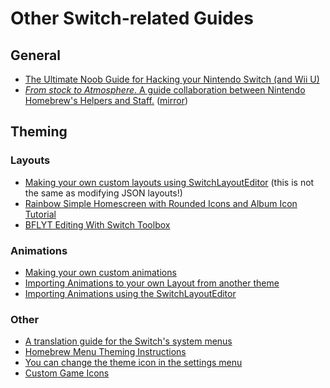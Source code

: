 # Other Switch-related Guides

## General

-   [The Ultimate Noob Guide for Hacking your Nintendo Switch (and Wii U)](https://switch.homebrew.guide/homebrew_dev/introduction.html)
-   [_From stock to Atmosphere_. A guide collaboration between Nintendo Homebrew's Helpers and Staff.](https://switchgui.de/switch-guide/) ([mirror](https://nh-server.github.io/switch-guide/))

## Theming

### Layouts

-   [Making your own custom layouts using SwitchLayoutEditor](https://github.com/FuryBaguette/SwitchLayoutEditor/wiki) (this is not the same as modifying JSON layouts!)
-   [Rainbow Simple Homescreen with Rounded Icons and Album Icon Tutorial](https://www.reddit.com/r/NXThemes/comments/ba5o8i/rainbow_simple_homescreen_with_rounded_icons_and/)
-   [BFLYT Editing With Switch Toolbox](https://github.com/KillzXGaming/Switch-Toolbox/wiki/BFLYT-Editing)

### Animations

-   [Making your own custom animations](https://www.reddit.com/r/NXThemes/comments/biu5hc/making_your_own_custom_animations/)
-   [Importing Animations to your own Layout from another theme](https://www.reddit.com/r/NXThemes/comments/biti3d/importing_animations_to_your_own_layout_from/)
-   [Importing Animations using the SwitchLayoutEditor](https://www.reddit.com/r/NXThemes/comments/bkb5ix/importing_animations_using_the_layout_editor/)

### Other

-   [A translation guide for the Switch's system menus](https://github.com/bandithedoge/switch-pl/wiki)
-   [Homebrew Menu Theming Instructions](https://switchbrew.org/wiki/Homebrew_Menu#Themes)
-   [You can change the theme icon in the settings menu](https://www.reddit.com/r/NXThemes/comments/anejej/psa_you_can_change_the_theme_icon_in_the_settings/)
-   [Custom Game Icons](https://github.com/hotshotz79/NX-Custom-Game-Icons)
